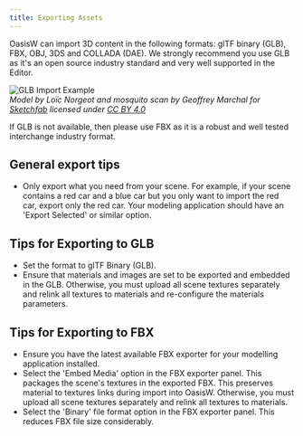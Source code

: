 ```yaml
---
title: Exporting Assets
---
```


OasisW can import 3D content in the following formats: glTF binary (GLB), FBX, OBJ, 3DS and COLLADA (DAE). We strongly recommend you use GLB as it's an open source industry standard and very well supported in the Editor.

![GLB Import Example](/img/user-manual/assets/models/building/glb-import.gif)  
*Model by Loïc Norgeot and mosquito scan by Geoffrey Marchal for [Sketchfab](https://sketchfab.com/3d-models/real-time-refraction-demo-mosquito-in-amber-37233d6ed84844fea1ebe88069ea58d1) licensed under [CC BY 4.0](https://creativecommons.org/licenses/by/4.0/)*

If GLB is not available, then please use FBX as it is a robust and well tested interchange industry format.

## General export tips

* Only export what you need from your scene. For example, if your scene contains a red car and a blue car but you only want to import the red car, export only the red car. Your modeling application should have an 'Export Selected' or similar option.

## Tips for Exporting to GLB

* Set the format to glTF Binary (GLB).
* Ensure that materials and images are set to be exported and embedded in the GLB. Otherwise, you must upload all scene textures separately and relink all textures to materials and re-configure the materials parameters.

## Tips for Exporting to FBX

* Ensure you have the latest available FBX exporter for your modelling application installed.
* Select the 'Embed Media' option in the FBX exporter panel. This packages the scene's textures in the exported FBX. This preserves material to textures links during import into OasisW. Otherwise, you must upload all scene textures separately and relink all textures to materials.
* Select the 'Binary' file format option in the FBX exporter panel. This reduces FBX file size considerably.
